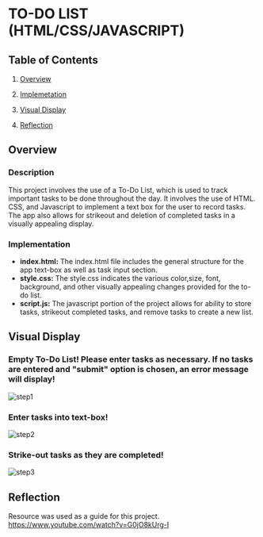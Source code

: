 
# TO-DO LIST  (HTML/CSS/JAVASCRIPT)
## Table of Contents

1)  [Overview](https://github.com/KavyaKolavasi1/ToDo-List/tree/main#overview)

2)  [Implemetation](https://github.com/KavyaKolavasi1/ToDo-List/tree/main#implementation)

3)  [Visual Display](https://github.com/KavyaKolavasi1/ToDo-List/tree/main#visual-display)

4) [Reflection](https://github.com/KavyaKolavasi1/ToDo-List#reflection)

## Overview
### Description
This project involves the use of a To-Do List, which is used to track important tasks to be done throughout the day. It involves the use of HTML. CSS, and Javascript to implement a text box for the user to record tasks. The app also allows for strikeout and deletion of completed tasks in a visually appealing display.

### Implementation
* **index.html:** The index.html file includes the general structure for the app text-box as well as task input section.
* **style.css:**  The style.css indicates the various color,size, font, background, and other visually appealing changes provided for the to-do list.
* **script.js:** The javascript portion of the project allows for ability to store tasks, strikeout completed tasks, and remove tasks to create a new list.


## Visual Display
### Empty To-Do List! Please enter tasks as necessary. If no tasks are entered and "submit" option is chosen, an error message will display!
![step1](https://github.com/KavyaKolavasi1/ToDo-List/assets/135289399/d2066190-2d3a-4d88-9eff-05ef76f97ebb)


### Enter tasks into text-box!
![step2](https://github.com/KavyaKolavasi1/ToDo-List/assets/135289399/217b52a7-0d4a-42ba-b6f6-f009a60ab2fe)


### Strike-out tasks as they are completed!
![step3](https://github.com/KavyaKolavasi1/ToDo-List/assets/135289399/bba043a7-6c4d-4686-a54a-151b4e2628c7)

## Reflection


Resource was used as a guide for this project.
https://www.youtube.com/watch?v=G0jO8kUrg-I


